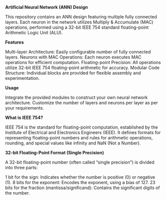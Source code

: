 **Artificial Neural Network (ANN) Design**

This repository contains an ANN design featuring multiple fully connected layers. Each neuron in the network utilizes Multiply & Accumulate (MAC) operations, performed using a 32-bit IEEE 754 standard floating-point Arithmetic Logic Unit (ALU).

**Features**

Multi-layer Architecture: Easily configurable number of fully connected layers.
Neurons with MAC Operations: Each neuron executes MAC operations for efficient computation.
Floating-point Precision: All operations utilize 32-bit IEEE 754 floating-point arithmetic for accuracy.
Modular Code Structure: Individual blocks are provided for flexible assembly and experimentation.

**Usage**

Integrate the provided modules to construct your own neural network architecture.
Customize the number of layers and neurons per layer as per your requirements.

**What is IEEE 754?**

IEEE 754 is the standard for floating-point computation, established by the Institute of Electrical and Electronics Engineers (IEEE). It defines formats for representing floating-point numbers and rules for arithmetic operations, rounding, and special values like infinity and NaN (Not a Number).

**32-bit Floating-Point Format (Single Precision)**

A 32-bit floating-point number (often called “single precision”) is divided into three parts:

1 bit for the sign: Indicates whether the number is positive (0) or negative (1).
8 bits for the exponent: Encodes the exponent, using a bias of 127.
23 bits for the fraction (mantissa/significand): Contains the significant digits of the number.
